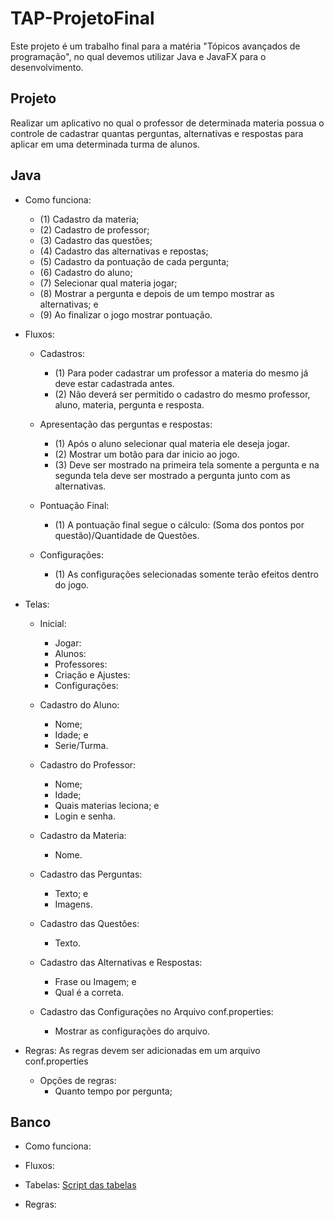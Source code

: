 # TAP-ProjetoFinal

Este projeto é um trabalho final para a matéria "Tópicos avançados de programação", no qual devemos utilizar Java e JavaFX para o desenvolvimento.

## Projeto

Realizar um aplicativo no qual o professor de determinada materia possua o controle de cadastrar quantas perguntas, alternativas e respostas para aplicar em uma determinada turma de alunos.

## Java

* Como funciona:

  - (1) Cadastro da materia;
  - (2) Cadastro de professor;
  - (3) Cadastro das questões;
  - (4) Cadastro das alternativas e repostas;
  - (5) Cadastro da pontuação de cada pergunta;
  - (6) Cadastro do aluno;
  - (7) Selecionar qual materia jogar;
  - (8) Mostrar a pergunta e depois de um tempo mostrar as alternativas; e
  - (9) Ao finalizar o jogo mostrar pontuação.

* Fluxos:

  - Cadastros:
    - (1) Para poder cadastrar um professor a materia do mesmo já deve estar cadastrada antes.
    - (2) Não deverá ser permitido o cadastro do mesmo professor, aluno, materia, pergunta e resposta.
  
  - Apresentação das perguntas e respostas:
    - (1) Após o aluno selecionar qual materia ele deseja jogar. 
    - (2) Mostrar um botão para dar inicio ao jogo.
    - (3) Deve ser mostrado na primeira tela somente a pergunta e na segunda tela deve ser mostrado a pergunta junto com as alternativas.
    
  - Pontuação Final:
    - (1) A pontuação final segue o cálculo: (Soma dos pontos por questão)/Quantidade de Questões.
  
  - Configurações:
    - (1) As configurações selecionadas somente terão efeitos dentro do jogo.

* Telas:

  - Inicial:
    - Jogar:
    - Alunos:
    - Professores:
    - Criação e Ajustes:
    - Configurações:
  
  - Cadastro do Aluno:
    - Nome;
    - Idade; e
    - Serie/Turma.
  
  - Cadastro do Professor:
    - Nome;
    - Idade;
    - Quais materias leciona; e
    - Login e senha.
  
  - Cadastro da Materia:
    - Nome.
  
  - Cadastro das Perguntas:
    - Texto; e
    - Imagens.
  
  - Cadastro das Questões:
    - Texto.
  
  - Cadastro das Alternativas e Respostas:
    - Frase ou Imagem; e
    - Qual é a correta.
  
  - Cadastro das Configurações no Arquivo conf.properties:
    - Mostrar as configurações do arquivo.

* Regras: As regras devem ser adicionadas em um arquivo conf.properties

  - Opções de regras:
    - Quanto tempo por pergunta;

## Banco

* Como funciona:

* Fluxos:

* Tabelas:
  [Script das tabelas](https://github.com/rogerssantos/TAP-ProjetoFinal/blob/master/bd/script_projeto.sql)
* Regras:
